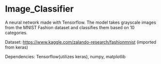# Image_Classifier
A neural network made with Tensorflow. The model takes grayscale images from the MNIST Fashion dataset and classifies them based on 10 categories.

Dataset: https://www.kaggle.com/zalando-research/fashionmnist (imported from keras)

Dependencies: Tensorflow(utilizes keras), numpy, matplotlib

